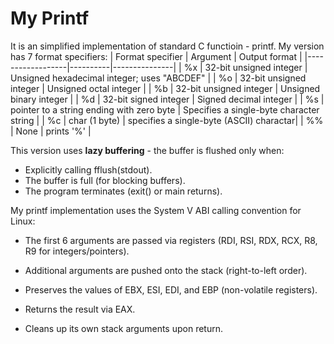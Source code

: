 # My Printf

It is an simplified implementation of standard C functioin - printf. My version has 7 format specifiers:
| Format specifier | Argument | Output format |
|------------------|----------|---------------|
| %x | 32-bit unsigned integer | Unsigned hexadecimal integer; uses "ABCDEF" |
| %o | 32-bit unsigned integer | Unsigned octal integer |
| %b | 32-bit unsigned integer | Unsigned binary integer |
| %d | 32-bit signed integer | Signed decimal integer |
| %s | pointer to a string  ending with zero byte | Specifies a single-byte character string |
| %c | char (1 byte) | specifies a single-byte (ASCII) charactar|
| %% | None | prints '%' |

This version uses **lazy buffering** - the buffer is flushed only when:
 - Explicitly calling fflush(stdout).
 - The buffer is full (for blocking buffers).
 - The program terminates (exit() or main returns).

My printf implementation uses the System V ABI calling convention for Linux:

- The first 6 arguments are passed via registers (RDI, RSI, RDX, RCX, R8, R9 for integers/pointers).

 - Additional arguments are pushed onto the stack (right-to-left order).

 - Preserves the values of EBX, ESI, EDI, and EBP (non-volatile registers).

 - Returns the result via EAX.

 - Cleans up its own stack arguments upon return.
